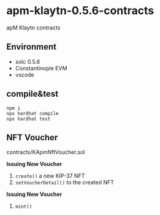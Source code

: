 # apm-klaytn-0.5.6-contracts
apM Klaytn contracts

## Environment
* solc 0.5.6
* Constantinople EVM
* vscode

## compile&test
```
npm i
npx hardhat compile
npx hardhat test
```

## NFT Voucher
contracts/KApmNftVoucher.sol

**Issuing New Voucher**
1. `create()` a new KIP-37 NFT
2. `setVoucherDetail()` to the created NFT

**Issuing New Voucher**
1. `mint()`

